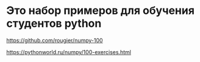 # Это набор примеров для обучения студентов python


https://github.com/rougier/numpy-100

https://pythonworld.ru/numpy/100-exercises.html
